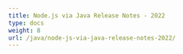 ```yaml
---
title: Node.js via Java Release Notes - 2022
type: docs
weight: 8
url: /java/node-js-via-java-release-notes-2022/
---
```



